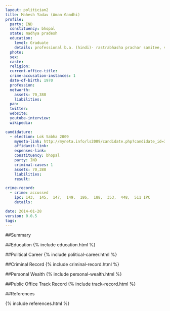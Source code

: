 ```yaml
---
layout: politician2
title: Mahesh Yadav (Aman Gandhi)
profile: 
  party: IND
  constituency: bhopal
  state: madhya pradesh
  education: 
    level: Graduate
    details: professional b.a. (hindi)- rastrabhasha prachar samitee, vardha- 2001, vaidya virashad (1985-86),  ayurveda ratna (1988-89)
  photo: 
  sex: 
  caste: 
  religion: 
  current-office-title: 
  crime-accusation-instances: 1
  date-of-birth: 1970
  profession: 
  networth: 
    assets: 70,388
    liabilities: 
  pan: 
  twitter: 
  website: 
  youtube-interview: 
  wikipedia: 

candidature: 
  - election: Lok Sabha 2009
    myneta-link: http://myneta.info/ls2009/candidate.php?candidate_id=3411
    affidavit-link: 
    expenses-link: 
    constituency: bhopal 
    party: IND
    criminal-cases: 1
    assets: 70,388
    liabilities: 
    result:  

crime-record: 
  - crime: accussed
    ipc: 143,  145,  147,  149,  186,  188,  353,  448,  511 IPC
    details:    

date: 2014-01-28
version: 0.0.5
tags: 
---
```

##Summary


##Education
{% include education.html %}


##Political Career
{% include political-career.html %}


##Criminal Record
{% include criminal-record.html %}


##Personal Wealth
{% include personal-wealth.html %}


##Public Office Track Record
{% include track-record.html %}


##References


{% include references.html %}
